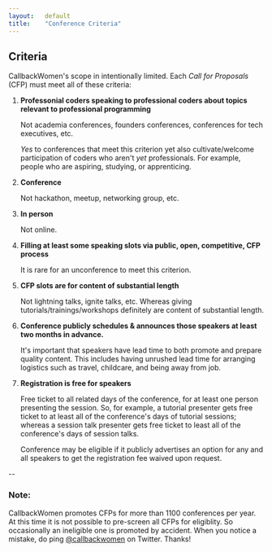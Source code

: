 ```yaml
---
layout:   default
title:    "Conference Criteria"
---
```



## Criteria

CallbackWomen's scope in intentionally limited. Each _Call for Proposals_ (CFP) must meet all of these criteria:

1. **Professonial coders speaking to professional coders about topics relevant to professional programming**

	Not academia conferences, founders conferences, conferences for tech executives, etc.

	_Yes_ to conferences that meet this criterion yet also cultivate/welcome participation of coders who aren't _yet_ professionals. For example, people who are aspiring, studying, or apprenticing.

1. **Conference**

	Not hackathon, meetup, networking group, etc.

1. **In person**

	Not online.

1. **Filling at least some speaking slots via public, open, competitive, CFP process**

	It is rare for an unconference to meet this criterion.

1. **CFP slots are for content of substantial length**

	Not lightning talks, ignite talks, etc.  Whereas giving tutorials/trainings/workshops definitely are content of substantial length.

1. **Conference publicly schedules & announces those speakers at least two months in advance.**

	It's important that speakers have lead time to both promote and prepare quality content. This includes having unrushed lead time for arranging logistics such as travel, childcare, and being away from job.

1. **Registration is free for speakers**

	Free ticket to all related days of the conference, for at least one person presenting the session. So, for example, a tutorial presenter gets free ticket to at least all of the conference's days of tutorial sessions; whereas a session talk presenter gets free ticket to least all of the conference's days of session talks.
	
	Conference may be eligible if it publicly advertises an option for any and all speakers to get the registration fee waived upon request.

--

### Note: 

CallbackWomen promotes CFPs for more than 1100 conferences per year. At this time it is not possible to pre-screen all CFPs for eligiblity. So occasionally an ineligible one is promoted by accident. When you notice a mistake, do ping [@callbackwomen](https://twitter.com/callbackwomen) on Twitter. Thanks!